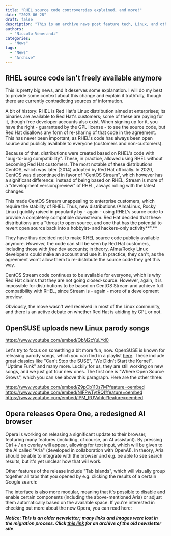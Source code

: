 ```yaml
---
title: "RHEL source code controversies explained, and more!"
date: "2023-06-28"
draft: false
description: "This is an archive news post feature tech, Linux, and other open-source news. This is an older article that was part of a migration. There will be missing images, broken links, and potentially other issues."
authors:
  - "Niccolo Venerandi"
categories:
  - "News"
tags:
  - "News"
  - "Archive"
---
```


## RHEL source code isn't freely available anymore

This is pretty big news, and it deserves some explanation. I will do my best to provide some context about this change and explain it truthfully, though there are currently contradicting sources of information.

A bit of history: RHEL is Red Hat's Linux distribution aimed at enterprises; its binaries are available to Red Hat's customers; some of these are paying for it, though free developer accounts also exist. When signing up for it, you have the right - guaranteed by the GPL license - to see the source code, but Red Hat disallows any form of re-sharing of that code in the agreement. This has never been important, as RHEL's code has always been open source and publicly available to everyone (customers and non-customers).

Because of that, distributions were created based on RHEL's code with "bug-to-bug compatibility". These, in practice, allowed using RHEL without becoming Red Hat customers. The most notable of these distributions CentOS, which was later (2014) adopted by Red Hat officially. In 2020, CentOS was discontinued in favor of "CentOS Stream", which however has a significant difference: instead of being based on RHEL, Stream is more of a "development version/preview" of RHEL, always rolling with the latest changes.

This made CentOS Stream unappealing to enterprise customers, which require the stability of RHEL. Thus, new distributions (AlmaLinux, Rocky Linux) quickly raised in popularity by - again - using RHEL's source code to provide a completely compatible downstream. Red Hat decided that these distributions are a "threat to open source, and one that has the potential to revert open source back into a hobbyist- and hackers-only activity**".**

They have thus decided not to make RHEL source code publicly available anymore. _However,_ the code can still be seen by Red Hat customers, including those with _free_ dev accounts; in theory, Alma/Rocky Linux developers could make an account and use it. In practice, they can't, as the agreement won't allow them to re-distribute the source code they get this way.

CentOS Stream code continues to be available for everyone, which is why Red Hat claims that they are not going closed-source. However, again, it is impossible for distributions to be based on CentOS Stream and achieve full compatibility with RHEL, since Stream is - again - more of a development preview.

Obviously, the move wasn't well received in most of the Linux community, and there is an active debate on whether Red Hat is abiding by GPL or not.

## OpenSUSE uploads new Linux parody songs

https://www.youtube.com/embed/QbM2cYuLYd0

Let's try to focus on something a bit more fun, now. OpenSUSE is known for releasing parody songs, which you can find in a playlist [here](https://www.youtube.com/playlist?list=PL6sYHytyKN2-X93TurF3JptW8qSVm0DzA). These include great classics like "Can't Stop the SUSE", "We Didn't Start the Kernel", "Uptime Funk" and many more. Luckily for us, they are still working on new songs, and we just got four new ones. The first one is "Where Open Source Grows", which you can see above this paragraph. Here are the other three:

https://www.youtube.com/embed/Z9pCb110s7M?feature=oembed
https://www.youtube.com/embed/NlFPwTytRQI?feature=oembed
https://www.youtube.com/embed/lPM_RUVahIc?feature=oembed

## Opera releases Opera One, a redesigned AI browser

Opera is working on releasing a significant update to their browser, featuring many features (including, of course, an AI assistant). By pressing Ctrl + / an overlay will appear, allowing for text input, which will be given to the AI called "Aria" (developed in collaboration with OpenAI). In theory, Aria should be able to integrate with the browser and e.g. be able to see search results, but it's yet unclear how that will work.

Other features of the release include "Tab Islands", which will visually group together all tabs that you opened by e.g. clicking the results of a certain Google search:

The interface is also more modular, meaning that it's possible to disable and enable certain components (including the above-mentioned Aria) or adjust them automatically based on the available space. If you're interested in checking out more about the new Opera, you can read here:

**_Notice: This is an older newsletter; many links and images were lost in the migration process. Click [this link](https://archive.techhut.tv/) for an archive of the old newsletter site_**.
